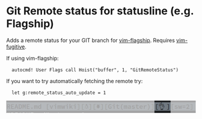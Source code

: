 # Git Remote status for statusline (e.g. Flagship)

Adds a remote status for your GIT branch for [vim-flagship](https://github.com/tpope/vim-flagship). Requires [vim-fugitive](https://github.com/tpope/vim-fugitive).

If using vim-flagship:

```
  autocmd! User Flags call Hoist("buffer", 1, "GitRemoteStatus")
```

If you want to try automatically fetching the remote try:

```
  let g:remote_status_auto_update = 1
```

<img src="remote-status.png"></img>

